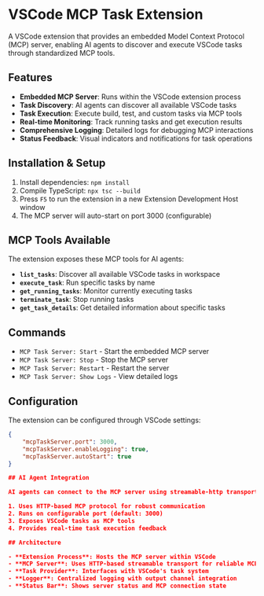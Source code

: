 # VSCode MCP Task Extension

A VSCode extension that provides an embedded Model Context Protocol (MCP) server, enabling AI agents to discover and execute VSCode tasks through standardized MCP tools.

## Features

- **Embedded MCP Server**: Runs within the VSCode extension process
- **Task Discovery**: AI agents can discover all available VSCode tasks
- **Task Execution**: Execute build, test, and custom tasks via MCP tools
- **Real-time Monitoring**: Track running tasks and get execution results
- **Comprehensive Logging**: Detailed logs for debugging MCP interactions
- **Status Feedback**: Visual indicators and notifications for task operations

## Installation & Setup

1. Install dependencies: `npm install`
2. Compile TypeScript: `npx tsc --build`
3. Press `F5` to run the extension in a new Extension Development Host window
4. The MCP server will auto-start on port 3000 (configurable)

## MCP Tools Available

The extension exposes these MCP tools for AI agents:

- **`list_tasks`**: Discover all available VSCode tasks in workspace
- **`execute_task`**: Run specific tasks by name
- **`get_running_tasks`**: Monitor currently executing tasks
- **`terminate_task`**: Stop running tasks
- **`get_task_details`**: Get detailed information about specific tasks

## Commands

- `MCP Task Server: Start` - Start the embedded MCP server
- `MCP Task Server: Stop` - Stop the MCP server
- `MCP Task Server: Restart` - Restart the server
- `MCP Task Server: Show Logs` - View detailed logs

## Configuration

The extension can be configured through VSCode settings:

```json
{
    "mcpTaskServer.port": 3000,
    "mcpTaskServer.enableLogging": true,
    "mcpTaskServer.autoStart": true
}

## AI Agent Integration

AI agents can connect to the MCP server using streamable-http transport. The extension provides a standard MCP server that:

1. Uses HTTP-based MCP protocol for robust communication
2. Runs on configurable port (default: 3000)
3. Exposes VSCode tasks as MCP tools
4. Provides real-time task execution feedback

## Architecture

- **Extension Process**: Hosts the MCP server within VSCode
- **MCP Server**: Uses HTTP-based streamable transport for reliable MCP communication
- **Task Provider**: Interfaces with VSCode's task system
- **Logger**: Centralized logging with output channel integration
- **Status Bar**: Shows server status and MCP connection state


